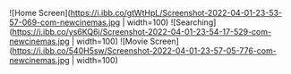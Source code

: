 ![Home Screen](https://i.ibb.co/gtWtHpL/Screenshot-2022-04-01-23-53-57-069-com-newcinemas.jpg | width=100)
![Searching](https://i.ibb.co/ys6KQ6j/Screenshot-2022-04-01-23-54-17-529-com-newcinemas.jpg | width=100)
![Movie Screen](https://i.ibb.co/540H5sw/Screenshot-2022-04-01-23-57-05-776-com-newcinemas.jpg | width=100) 